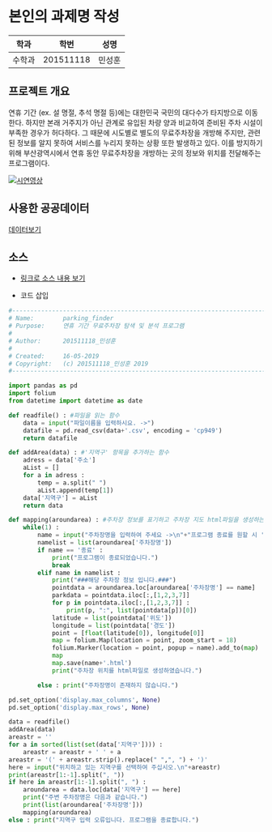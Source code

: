 # 본인의 과제명 작성

학과 | 학번 | 성명
---- | ---- | ---- 
수학과 |201511118 |민성훈


## 프로젝트 개요
연휴 기간 (ex. 설 명절, 추석 명절 등)에는 대한민국 국민의 대다수가 타지방으로 이동한다. 하지만 본래 거주지가 아닌 관계로 유입된 차량 양과 비교하여 준비된 주차 시설이 부족한 경우가 허다하다. 그 때문에 시도별로 별도의 무료주차장을 개방해 주지만, 관련된 정보를 알지 못하여 서비스를 누리지 못하는 상황 또한 발생하고 있다. 이를 방지하기 위해 부산광역시에서 연휴 동안 무료주차장을 개방하는 곳의 정보와 위치를 전달해주는 프로그램이다.

[![시연영상](http://img.youtube.com/vi/uLR1RNqJ1Mw/0.jpg)](https://youtu.be/2M16SxwCWow) 

## 사용한 공공데이터 
[데이터보기](https://github.com/201511118/python2019/blob/master/park.csv)

## 소스
* [링크로 소스 내용 보기](https://github.com/201511118/python2019/blob/master/201511118.py) 

* 코드 삽입
~~~python
#-------------------------------------------------------------------------------
# Name:        parking_finder
# Purpose:     연휴 기간 무료주차장 탐색 및 분석 프로그램
#
# Author:      201511118_민성훈
#
# Created:     16-05-2019
# Copyright:   (c) 201511118_민성훈 2019
#-------------------------------------------------------------------------------

import pandas as pd
import folium
from datetime import datetime as date

def readfile() : #파일을 읽는 함수
    data = input("파일이름을 입력하시요. ->")
    datafile = pd.read_csv(data+'.csv', encoding = 'cp949')
    return datafile

def addArea(data) : #'지역구' 항목을 추가하는 함수
    adress = data['주소']
    aList = []
    for a in adress :
        temp = a.split(" ")
        aList.append(temp[1])
    data['지역구'] = aList
    return data

def mapping(aroundarea) : #주차장 정보를 표기하고 주차장 지도 html파일을 생성하는 함수
    while(1) :
        name = input("주차장명을 입력하여 주세요 ->\n"+"프로그램 종료를 원할 시 '종료'를 입력하십시오")
        namelist = list(aroundarea['주차장명'])
        if name == '종료' :
            print("프로그램이 종료되었습니다.")
            break
        elif name in namelist :
            print("###해당 주차장 정보 입니다.###")
            pointdata = aroundarea.loc[aroundarea['주차장명'] == name]
            parkdata = pointdata.iloc[:,[1,2,3,7]]
            for p in pointdata.iloc[:,[1,2,3,7]] :
                print(p, ":", list(pointdata[p])[0])
            latitude = list(pointdata['위도'])
            longitude = list(pointdata['경도'])
            point = [float(latitude[0]), longitude[0]]
            map = folium.Map(location = point, zoom_start = 18)
            folium.Marker(location = point, popup = name).add_to(map)
            map
            map.save(name+'.html')
            print("주차장 위치를 html파일로 생성하였습니다.")

        else : print("주차장명이 존재하지 않습니다.")

pd.set_option('display.max_columns', None)
pd.set_option('display.max_rows', None)

data = readfile()
addArea(data)
areastr = ''
for a in sorted(list(set(data['지역구']))) :
    areastr = areastr + ' ' + a
areastr = '(' + areastr.strip().replace(" ",", ") + ')'
here = input("위치하고 있는 지역구를 선택하여 주십시오.\n"+areastr)
print(areastr[1:-1].split(", "))
if here in areastr[1:-1].split(", ") :
    aroundarea = data.loc[data['지역구'] == here]
    print("주변 주차장명은 다음과 같습니다.")
    print(list(aroundarea['주차장명']))
    mapping(aroundarea)
else : print("지역구 입력 오류입니다. 프로그램을 종료합니다.")
~~~
